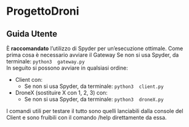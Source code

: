 # ProgettoDroni

## Guida Utente
È **raccomandato** l’utilizzo di Spyder per un’esecuzione ottimale.
Come prima cosa è necessario avviare il Gateway
Se non si usa Spyder, da terminale:  ```python3  gateway.py```   
In seguito si possono avviare in qualsiasi ordine:
* Client con:
  * Se non si usa Spyder, da terminale:  ```python3  client.py```
* DroneX (sostituire X con 1, 2, 3) con: 
  * Se non si usa Spyder, da terminale:  ```python3  droneX.py```

I comandi utili per testare il tutto sono quelli lanciabili dalla console del Client e sono fruibili con il comando /help direttamente da essa.
